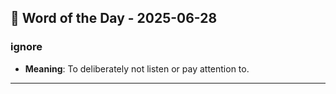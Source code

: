## 📅 Word of the Day - 2025-06-28

### **ignore**
- **Meaning**: To deliberately not listen or pay attention to.

---
